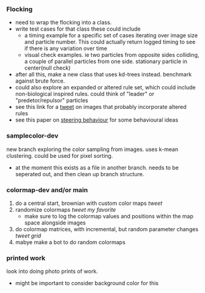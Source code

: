 ### Flocking
- need to wrap the flocking into a class.
- write test cases for that class these could include
    - a timing example for a specific set of cases iterating over image size and particle number. This could actually return logged timing to see if there is any variation over time
    - visual check examples. ie two particles from opposite sides colliding, a couple of parallel particles from one side. stationary particle in center(null check)
- after all this, make a new class that uses kd-trees instead. benchmark against brute force.
- could also explore an expanded or altered rule set, which could include non-biological inspired rules. could think of "leader" or "predetor/repulsor" particles
- see this link for a [tweet](https://twitter.com/mattdesl/status/835931748471013376) on images that probably incorporate altered rules
- see this paper on [steering behaviour](https://red3d.com/cwr/papers/1999/gdc99steer.pdf) for some behavioural ideas

### samplecolor-dev
new branch exploring the color sampling from images. uses k-mean clustering. could be used for pixel sorting.
- at the moment this exists as a file in another branch. needs to be seperated out, and then clean up branch structure.

### colormap-dev and/or main
1. do a central start, brownian with custom color maps *tweet*
2. randomize colormaps *tweet my favorite*
    - make sure to log the colormap values and positions within the map space alongside images
3. do colormap matrices, with incremental, but random parameter changes *tweet grid*
4. mabye make a bot to do random colormaps


### printed work
look into doing photo prints of work.
- might be important to consider background color for this
